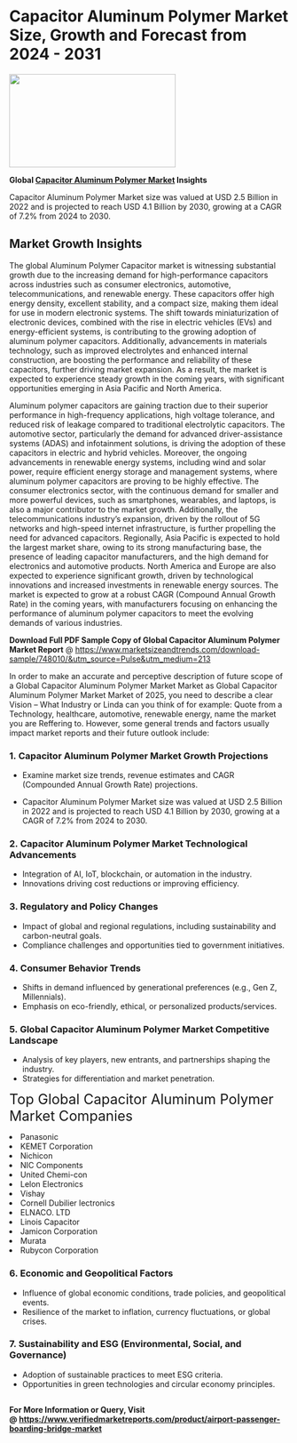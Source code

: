 <H1>Capacitor Aluminum Polymer Market Size, Growth and Forecast from 2024 - 2031</H1><img class="aligncenter size-medium wp-image-584254" src="https://thirdeyenews.in/wp-content/uploads/2024/09/Global-Market-Research-300x168.jpeg" alt="" width="300" height="168" /><p><strong>Global&nbsp;<a href="https://www.marketsizeandtrends.com/download-sample/748010/&amp;utm_source=Pulse&amp;utm_medium=213">Capacitor Aluminum Polymer Market</a> Insights</strong></p><p>Capacitor Aluminum Polymer Market size was valued at USD 2.5 Billion in 2022 and is projected to reach USD 4.1 Billion by 2030, growing at a CAGR of 7.2% from 2024 to 2030.</p><p><h2>Market Growth Insights</h2> <p>The global Aluminum Polymer Capacitor market is witnessing substantial growth due to the increasing demand for high-performance capacitors across industries such as consumer electronics, automotive, telecommunications, and renewable energy. These capacitors offer high energy density, excellent stability, and a compact size, making them ideal for use in modern electronic systems. The shift towards miniaturization of electronic devices, combined with the rise in electric vehicles (EVs) and energy-efficient systems, is contributing to the growing adoption of aluminum polymer capacitors. Additionally, advancements in materials technology, such as improved electrolytes and enhanced internal construction, are boosting the performance and reliability of these capacitors, further driving market expansion. As a result, the market is expected to experience steady growth in the coming years, with significant opportunities emerging in Asia Pacific and North America. </p> <p>Aluminum polymer capacitors are gaining traction due to their superior performance in high-frequency applications, high voltage tolerance, and reduced risk of leakage compared to traditional electrolytic capacitors. The automotive sector, particularly the demand for advanced driver-assistance systems (ADAS) and infotainment solutions, is driving the adoption of these capacitors in electric and hybrid vehicles. Moreover, the ongoing advancements in renewable energy systems, including wind and solar power, require efficient energy storage and management systems, where aluminum polymer capacitors are proving to be highly effective. The consumer electronics sector, with the continuous demand for smaller and more powerful devices, such as smartphones, wearables, and laptops, is also a major contributor to the market growth. Additionally, the telecommunications industry’s expansion, driven by the rollout of 5G networks and high-speed internet infrastructure, is further propelling the need for advanced capacitors. Regionally, Asia Pacific is expected to hold the largest market share, owing to its strong manufacturing base, the presence of leading capacitor manufacturers, and the high demand for electronics and automotive products. North America and Europe are also expected to experience significant growth, driven by technological innovations and increased investments in renewable energy sources. The market is expected to grow at a robust CAGR (Compound Annual Growth Rate) in the coming years, with manufacturers focusing on enhancing the performance of aluminum polymer capacitors to meet the evolving demands of various industries. </p><p><span class=""><strong>Download Full PDF Sample Copy of Global Capacitor Aluminum Polymer Market Report</strong> @ <a href="https://www.marketsizeandtrends.com/download-sample/748010/&amp;utm_source=Pulse&amp;utm_medium=213" target="_blank">https://www.marketsizeandtrends.com/download-sample/748010/&amp;utm_source=Pulse&amp;utm_medium=213</a></span></p><p>In order to make an accurate and perceptive description of future scope of a Global&nbsp;Capacitor Aluminum Polymer Market Market as Global&nbsp;Capacitor Aluminum Polymer Market Market of 2025, you need to describe a clear Vision &ndash; What Industry or Linda can you think of for example: Quote from a Technology, healthcare, automotive, renewable energy, name the market you are Reffering to. However, some general trends and factors usually impact market reports and their future outlook include:</p><h3>1.&nbsp;<strong>Capacitor Aluminum Polymer Market Growth Projections</strong></h3><ul><li>Examine market size trends, revenue estimates and CAGR (Compounded Annual Growth Rate) projections.</li><li><p>Capacitor Aluminum Polymer Market size was valued at USD 2.5 Billion in 2022 and is projected to reach USD 4.1 Billion by 2030, growing at a CAGR of 7.2% from 2024 to 2030.</p></li></ul><h3>2.&nbsp;<strong>Capacitor Aluminum Polymer Market Technological Advancements</strong></h3><ul><li>Integration of AI, IoT, blockchain, or automation in the industry.</li><li>Innovations driving cost reductions or improving efficiency.</li></ul><h3>3.&nbsp;<strong>Regulatory and Policy Changes</strong></h3><ul><li>Impact of global and regional regulations, including sustainability and carbon-neutral goals.</li><li>Compliance challenges and opportunities tied to government initiatives.</li></ul><h3>4.&nbsp;<strong>Consumer Behavior Trends</strong></h3><ul><li>Shifts in demand influenced by generational preferences (e.g., Gen Z, Millennials).</li><li>Emphasis on eco-friendly, ethical, or personalized products/services.</li></ul><h3>5.&nbsp;<strong>Global Capacitor Aluminum Polymer Market Competitive Landscape</strong></h3><ul><li>Analysis of key players, new entrants, and partnerships shaping the industry.</li><li>Strategies for differentiation and market penetration.</li></ul><p data-pm-slice="1 1 []"><span style="color: inherit; font-family: inherit; font-size: 25px;">Top Global Capacitor Aluminum Polymer Market Companies</span></p><div class="" data-test-id=""><p><li>Panasonic</li><li> KEMET Corporation</li><li> Nichicon</li><li> NIC Components</li><li> United Chemi-con</li><li> Lelon Electronics</li><li> Vishay</li><li> Cornell Dubilier lectronics</li><li> ELNACO. LTD</li><li> Linois Capacitor</li><li> Jamicon Corporation</li><li> Murata</li><li> Rubycon Corporation</li></p></div><h3>6.&nbsp;<strong>Economic and Geopolitical Factors</strong></h3><ul><li>Influence of global economic conditions, trade policies, and geopolitical events.</li><li>Resilience of the market to inflation, currency fluctuations, or global crises.</li></ul><h3>7.&nbsp;<strong>Sustainability and ESG (Environmental, Social, and Governance)</strong></h3><ul><li>Adoption of sustainable practices to meet ESG criteria.</li><li>Opportunities in green technologies and circular economy principles.</li></ul><h2><strong style="font-size: 14px;">For More Information or Query, Visit @&nbsp;</strong><a style="background-color: #ffffff; font-size: 14px;" href="https://www.marketsizeandtrends.com/report/capacitor-aluminum-polymer-market/" target="_blank">https://www.verifiedmarketreports.com/product/airport-passenger-boarding-bridge-market</a></h2>
